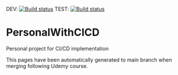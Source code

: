 DEV: [![Build status](https://build.appcenter.ms/v0.1/apps/acf2d6f8-c425-451e-9c7f-ca414c01e209/branches/dev/badge)](https://appcenter.ms)
TEST: [![Build status](https://build.appcenter.ms/v0.1/apps/acf2d6f8-c425-451e-9c7f-ca414c01e209/branches/test/badge)](https://appcenter.ms)

# PersonalWithCICD
Personal project for CI/CD implementation

This pages have been automatically generated to main branch when merging following Udemy course.
